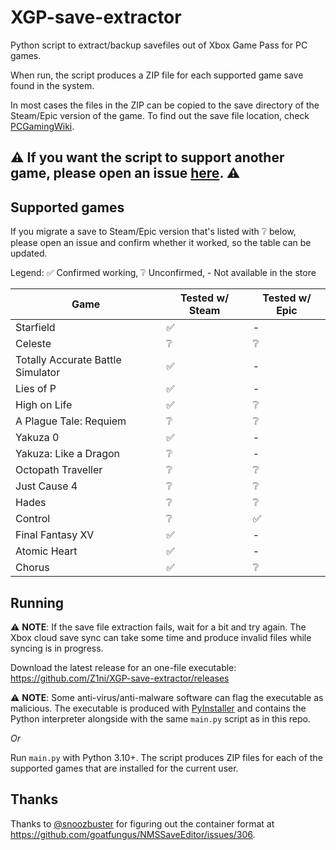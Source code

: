 # XGP-save-extractor
Python script to extract/backup savefiles out of Xbox Game Pass for PC games.

When run, the script produces a ZIP file for each supported game save found in the system.

In most cases the files in the ZIP can be copied to the save directory of the Steam/Epic version of the game. To find out the save file location, check [PCGamingWiki](https://www.pcgamingwiki.com/).

## ⚠️ If you want the script to support another game, please open an issue [here](https://github.com/Z1ni/XGP-save-extractor/issues/new/choose). ⚠️

## Supported games
If you migrate a save to Steam/Epic version that's listed with ❔ below, please open an issue and confirm whether it worked, so the table can be updated.

Legend: ✅ Confirmed working, ❔ Unconfirmed, - Not available in the store

| Game | Tested w/ Steam | Tested w/ Epic |
|-|-|-|
| Starfield | ✅ | - |
| Celeste | ❔ | ❔ |
| Totally Accurate Battle Simulator | ✅ | - |
| Lies of P | ✅ | - |
| High on Life | ✅ | ❔ |
| A Plague Tale: Requiem | ❔ | ❔ |
| Yakuza 0 | ✅ | - |
| Yakuza: Like a Dragon | ❔ | - |
| Octopath Traveller | ❔ | ❔ |
| Just Cause 4 | ❔ | ❔ |
| Hades | ❔ | ❔ |
| Control | ❔ | ✅ |
| Final Fantasy XV | ✅ | - |
| Atomic Heart | ✅ | - |
| Chorus | ✅ | ❔ |

## Running
⚠️ **NOTE**: If the save file extraction fails, wait for a bit and try again. The Xbox cloud save sync can take some time and produce invalid files while syncing is in progress.

Download the latest release for an one-file executable: https://github.com/Z1ni/XGP-save-extractor/releases

⚠️ **NOTE**: Some anti-virus/anti-malware software can flag the executable as malicious. The executable is produced with [PyInstaller](https://pyinstaller.org/) and contains the Python interpreter alongside with the same `main.py` script as in this repo.

*Or*

Run `main.py` with Python 3.10+. The script produces ZIP files for each of the supported games that are installed for the current user.

## Thanks
Thanks to [@snoozbuster](https://github.com/snoozbuster) for figuring out the container format at https://github.com/goatfungus/NMSSaveEditor/issues/306.
